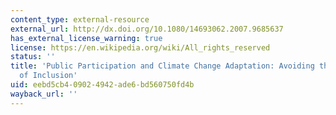 ```yaml
---
content_type: external-resource
external_url: http://dx.doi.org/10.1080/14693062.2007.9685637
has_external_license_warning: true
license: https://en.wikipedia.org/wiki/All_rights_reserved
status: ''
title: 'Public Participation and Climate Change Adaptation: Avoiding the Illusion
  of Inclusion'
uid: eebd5cb4-0902-4942-ade6-bd560750fd4b
wayback_url: ''
---
```

